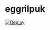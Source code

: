 # eggrilpuk
[![Deploy](https://www.herokucdn.com/deploy/button.png)](https://dashboard.heroku.com/new?template=https://github.com/snakeble/eggrilpuk)
